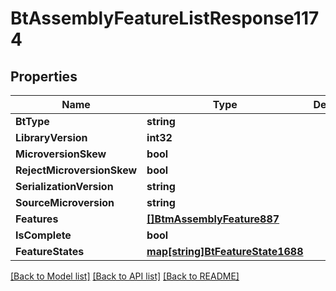 # BtAssemblyFeatureListResponse1174

## Properties

Name | Type | Description | Notes
------------ | ------------- | ------------- | -------------
**BtType** | **string** |  | [optional] 
**LibraryVersion** | **int32** |  | [optional] 
**MicroversionSkew** | **bool** |  | [optional] 
**RejectMicroversionSkew** | **bool** |  | [optional] 
**SerializationVersion** | **string** |  | [optional] 
**SourceMicroversion** | **string** |  | [optional] 
**Features** | [**[]BtmAssemblyFeature887**](BTMAssemblyFeature-887.md) |  | [optional] 
**IsComplete** | **bool** |  | [optional] 
**FeatureStates** | [**map[string]BtFeatureState1688**](BTFeatureState-1688.md) |  | [optional] 

[[Back to Model list]](../README.md#documentation-for-models) [[Back to API list]](../README.md#documentation-for-api-endpoints) [[Back to README]](../README.md)


